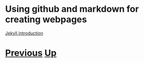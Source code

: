 ---
---

# Using github and markdown for creating webpages

[Jekyll introduction](http://pixelcog.com/blog/2013/jekyll-from-scratch-core-architecture/)

# [Previous](../markdown) [Up](../README)
